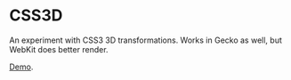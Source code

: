 CSS3D
=============
An experiment with CSS3 3D transformations. Works in Gecko as well, but WebKit does better render.

[Demo](http://test.ariser.ru/3d/).